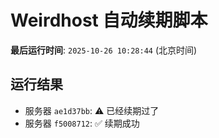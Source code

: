 # Weirdhost 自动续期脚本

**最后运行时间**: `2025-10-26 10:28:44` (北京时间)

## 运行结果

- 服务器 `ae1d37bb`: ⚠️ 已经续期过了
- 服务器 `f5008712`: ✅ 续期成功
